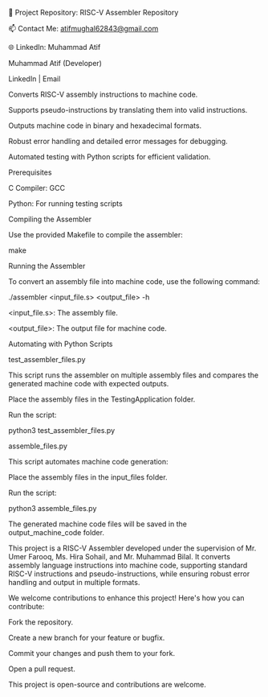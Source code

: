 🔭 Project Repository: RISC-V Assembler Repository

📫 Contact Me: atifmughal62843@gmail.com

🌐 LinkedIn: Muhammad Atif

Muhammad Atif (Developer)

LinkedIn | Email

Converts RISC-V assembly instructions to machine code.

Supports pseudo-instructions by translating them into valid instructions.

Outputs machine code in binary and hexadecimal formats.

Robust error handling and detailed error messages for debugging.

Automated testing with Python scripts for efficient validation.

Prerequisites

C Compiler: GCC

Python: For running testing scripts

Compiling the Assembler

Use the provided Makefile to compile the assembler:

make

Running the Assembler

To convert an assembly file into machine code, use the following command:

./assembler <input_file.s> <output_file> -h

<input_file.s>: The assembly file.

<output_file>: The output file for machine code.

Automating with Python Scripts

test_assembler_files.py

This script runs the assembler on multiple assembly files and compares the generated machine code with expected outputs.

Place the assembly files in the TestingApplication folder.

Run the script:

python3 test_assembler_files.py

assemble_files.py

This script automates machine code generation:

Place the assembly files in the input_files folder.

Run the script:

python3 assemble_files.py

The generated machine code files will be saved in the output_machine_code folder.




This project is a RISC-V Assembler developed under the supervision of Mr. Umer Farooq, Ms. Hira Sohail, and Mr. Muhammad Bilal. It converts assembly language instructions into machine code, supporting standard RISC-V instructions and pseudo-instructions, while ensuring robust error handling and output in multiple formats.

We welcome contributions to enhance this project! Here's how you can contribute:

Fork the repository.

Create a new branch for your feature or bugfix.

Commit your changes and push them to your fork.

Open a pull request.

This project is open-source and contributions are welcome.


